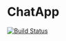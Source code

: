 # ChatApp
[![Build Status](https://travis-ci.com/kimenyikevin/ChatApp.svg?token=nSaAX5QFfDwLa34qR6Cs&branch=develop)](https://travis-ci.com/kimenyikevin/ChatApp)
